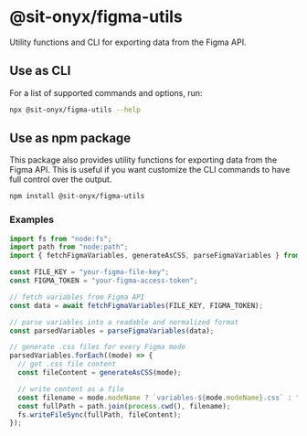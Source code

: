 # @sit-onyx/figma-utils

Utility functions and CLI for exporting data from the Figma API.

## Use as CLI

For a list of supported commands and options, run:

```sh
npx @sit-onyx/figma-utils --help
```

## Use as npm package

This package also provides utility functions for exporting data from the Figma API.
This is useful if you want customize the CLI commands to have full control over the output.

```sh
npm install @sit-onyx/figma-utils
```

### Examples

```ts
import fs from "node:fs";
import path from "node:path";
import { fetchFigmaVariables, generateAsCSS, parseFigmaVariables } from "@sit-onyx/figma-utils";

const FILE_KEY = "your-figma-file-key";
const FIGMA_TOKEN = "your-figma-access-token";

// fetch variables from Figma API
const data = await fetchFigmaVariables(FILE_KEY, FIGMA_TOKEN);

// parse variables into a readable and normalized format
const parsedVariables = parseFigmaVariables(data);

// generate .css files for every Figma mode
parsedVariables.forEach((mode) => {
  // get .css file content
  const fileContent = generateAsCSS(mode);

  // write content as a file
  const filename = mode.modeName ? `variables-${mode.modeName}.css` : "variables.css";
  const fullPath = path.join(process.cwd(), filename);
  fs.writeFileSync(fullPath, fileContent);
});
```

